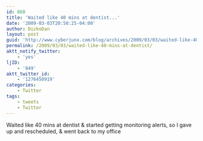 ```yaml
---
id: 868
title: 'Waited like 40 mins at dentist...'
date: '2009-03-03T20:50:25-04:00'
author: DizkoDan
layout: post
guid: 'http://www.cyberjunx.com/blog/archives/2009/03/03/waited-like-40-mins-at-dentist/'
permalink: /2009/03/03/waited-like-40-mins-at-dentist/
aktt_notify_twitter:
    - 'yes'
ljID:
    - '849'
aktt_twitter_id:
    - '1276450919'
categories:
    - Twitter
tags:
    - tweets
    - Twitter
---
```


Waited like 40 mins at dentist &amp; started getting monitoring alerts, so I gave up and rescheduled, &amp; went back to my office